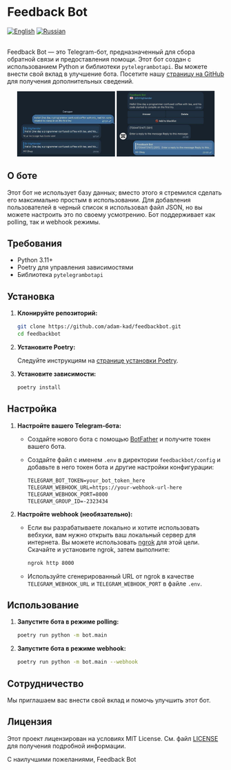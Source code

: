 # Feedback Bot

<div align="left">
    <a href="README.md"><img src="https://img.shields.io/badge/English-README.md-brightgreen" alt="English"></a>
    <a href="README_RU.md"><img src="https://img.shields.io/badge/Russian-README.ru.md-red" alt="Russian"></a>
</div><br>

Feedback Bot — это Telegram-бот, предназначенный для сбора обратной связи и предоставления помощи. Этот бот создан с использованием Python и библиотеки `pytelegrambotapi`. Вы можете внести свой вклад в улучшение бота. Посетите нашу [страницу на GitHub](https://github.com/adam-kad/feedbackbot) для получения дополнительных сведений.

<div align="center">
    <img src="./images/user_chat_image.jpg" alt="Скриншот чата пользователя" width="45%" />
    <img src="./images/admin_chat_image.jpg" alt="Скриншот чата администратора" width="45%" />
</div>

## О боте
Этот бот не использует базу данных; вместо этого я стремился сделать его максимально простым в использовании. Для добавления пользователей в черный список я использовал файл JSON, но вы можете настроить это по своему усмотрению. Бот поддерживает как polling, так и webhook режимы.

## Требования
- Python 3.11+
- Poetry для управления зависимостями
- Библиотека `pytelegrambotapi`

## Установка

1. **Клонируйте репозиторий:**

    ```sh
    git clone https://github.com/adam-kad/feedbackbot.git
    cd feedbackbot
    ```

2. **Установите Poetry:**

    Следуйте инструкциям на [странице установки Poetry](https://python-poetry.org/docs/#installation).

3. **Установите зависимости:**

    ```sh
    poetry install
    ```

## Настройка

1. **Настройте вашего Telegram-бота:**

    - Создайте нового бота с помощью [BotFather](https://core.telegram.org/bots#botfather) и получите токен вашего бота.
    - Создайте файл с именем `.env` в директории `feedbackbot/config` и добавьте в него токен бота и другие настройки конфигурации:

        ```env
        TELEGRAM_BOT_TOKEN=your_bot_token_here
        TELEGRAM_WEBHOOK_URL=https://your-webhook-url-here
        TELEGRAM_WEBHOOK_PORT=8000
        TELEGRAM_GROUP_ID=-2323434
        ```

2. **Настройте webhook (необязательно):**

    - Если вы разрабатываете локально и хотите использовать вебхуки, вам нужно открыть ваш локальный сервер для интернета. Вы можете использовать [ngrok](https://ngrok.com/) для этой цели. Скачайте и установите ngrok, затем выполните:

      ```sh
      ngrok http 8000
      ```

    - Используйте сгенерированный URL от ngrok в качестве `TELEGRAM_WEBHOOK_URL` и `TELEGRAM_WEBHOOK_PORT` в файле `.env`.

## Использование

1. **Запустите бота в режиме polling:**

    ```sh
    poetry run python -m bot.main
    ```

2. **Запустите бота в режиме webhook:**

    ```sh
    poetry run python -m bot.main --webhook
    ```

## Сотрудничество

Мы приглашаем вас внести свой вклад и помочь улучшить этот бот.

## Лицензия

Этот проект лицензирован на условиях MIT License. См. файл [LICENSE](LICENSE) для получения подробной информации.

С наилучшими пожеланиями, Feedback Bot
